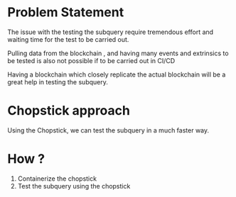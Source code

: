 # Problem Statement
The issue with the testing the subquery require tremendous effort and waiting time for the test to be carried out.

Pulling data from the blockchain , and having many events and extrinsics to be tested is also not possible if to be carried out in CI/CD 

Having a blockchain which closely replicate the actual blockchain will be a great help in testing the subquery.


# Chopstick approach
Using the Chopstick, we can test the subquery in a much faster way.


# How ?

1. Containerize the chopstick
2. Test the subquery using the chopstick
